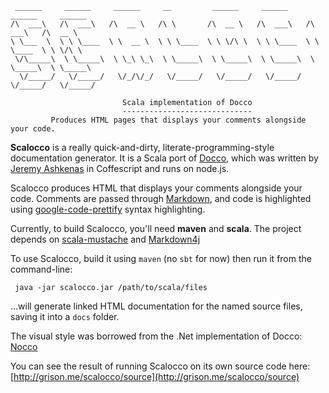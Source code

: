     ______     ______     ______     __         ______     ______     ______     ______    
    /\  ___\   /\  ___\   /\  __ \   /\ \       /\  __ \   /\  ___\   /\  ___\   /\  __ \   
    \ \___  \  \ \ \____  \ \  __ \  \ \ \____  \ \ \/\ \  \ \ \____  \ \ \____  \ \ \/\ \  
     \/\_____\  \ \_____\  \ \_\ \_\  \ \_____\  \ \_____\  \ \_____\  \ \_____\  \ \_____\ 
      \/_____/   \/_____/   \/_/\/_/   \/_____/   \/_____/   \/_____/   \/_____/   \/_____/
    
                             Scala implementation of Docco
                             -----------------------------
             Produces HTML pages that displays your comments alongside your code.

**Scalocco** is a really quick-and-dirty, literate-programming-style documentation
generator. It is a Scala port of [Docco](http://jashkenas.github.com/docco/),
which was written by [Jeremy Ashkenas](https://github.com/jashkenas) in
Coffescript and runs on node.js.

Scalocco produces HTML that displays your comments alongside your code.
Comments are passed through
[Markdown](http://daringfireball.net/projects/markdown/syntax), and code is
highlighted using [google-code-prettify](http://code.google.com/p/google-code-prettify/)
syntax highlighting.

Currently, to build Scalocco, you'll need **maven** and **scala**. The project
depends on [scala-mustache](https://github.com/vspy/scala-mustache) and
[Markdown4j](https://code.google.com/p/markdown4j/)

To use Scalocco, build it using `maven` (no `sbt` for now) then run it from the command-line:

     java -jar scalocco.jar /path/to/scala/files

...will generate linked HTML documentation for the named source files, saving
it into a `docs` folder.

The visual style was borrowed from the .Net implementation of Docco: [Nocco](https://github.com/dontangg/nocco)

You can see the result of running Scalocco on its own source code here: [http://grison.me/scalocco/source](http://grison.me/scalocco/source)